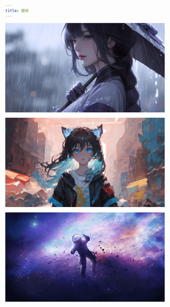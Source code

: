 ```yaml
---
title: 壁纸
---
```


![Alt text](assets/wallpaper/image.png)

![Alt text](assets/wallpaper/image-1.png)

![Alt text](assets/wallpaper/image-2.png)
